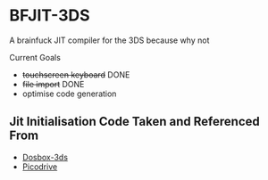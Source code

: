 # BFJIT-3DS
A brainfuck JIT compiler for the 3DS because why not

Current Goals
- ~~touchscreen keyboard~~ DONE
- ~~file import~~ DONE
- optimise code generation

## Jit Initialisation Code Taken and Referenced From
- [Dosbox-3ds](https://github.com/MrHuu/dosbox-3ds) 
- [Picodrive](https://github.com/notaz/picodrive/tree/master)